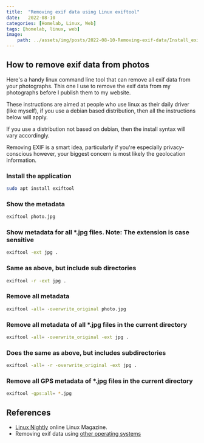```yaml
---
title:  "Removing exif data using Linux exiftool"
date:   2022-08-10
categories: [Homelab, Linux, Web]
tags: [homelab, linux, web]
image:
    path: ../assets/img/posts/2022-08-10-Removing-exif-data/Install_exiftool.png
---
```


## How to remove exif data from photos

Here's a handy linux command line tool that can remove all exif data from your photographs. This one I use to remove the exif data from my photographs before I publish them to my website.

These instructions are aimed at people who use linux as their daily driver (like myself), if you use a debian based distribution, then all the instructions below will apply.

If you use a distribution not based on debian, then the install syntax will vary accordingly.

Removing EXIF is a smart idea, particularly if you're especially privacy-conscious however, your biggest concern is most likely the geolocation information.

### Install the application

~~~bash
sudo apt install exiftool
~~~

### Show the metadata

~~~bash
exiftool photo.jpg
~~~

### Show metadata for all *.jpg files. Note: The extension is case sensitive

~~~bash
exiftool -ext jpg .
~~~

### Same as above, but include sub directories

~~~bash
exiftool -r -ext jpg .
~~~

### Remove all metadata

~~~bash
exiftool -all= -overwrite_original photo.jpg
~~~

### Remove all metadata of all *.jpg files in the current directory

~~~bash
exiftool -all= -overwrite_original -ext jpg .
~~~

### Does the same as above, but includes subdirectories

~~~bash
exiftool -all= -r -overwrite_original -ext jpg .
~~~

### Remove all GPS metadata of *.jpg files in the current directory

~~~bash
exiftool -gps:all= *.jpg
~~~

## References

- [Linux Nightly](https://linuxnightly.com/how-to-remove-exif-data-via-linux-command-line/) online Linux Magazine.
- Removing exif data using [other operating systems](https://www.howtogeek.com/203592/what-is-exif-data-and-how-to-remove-it/)
